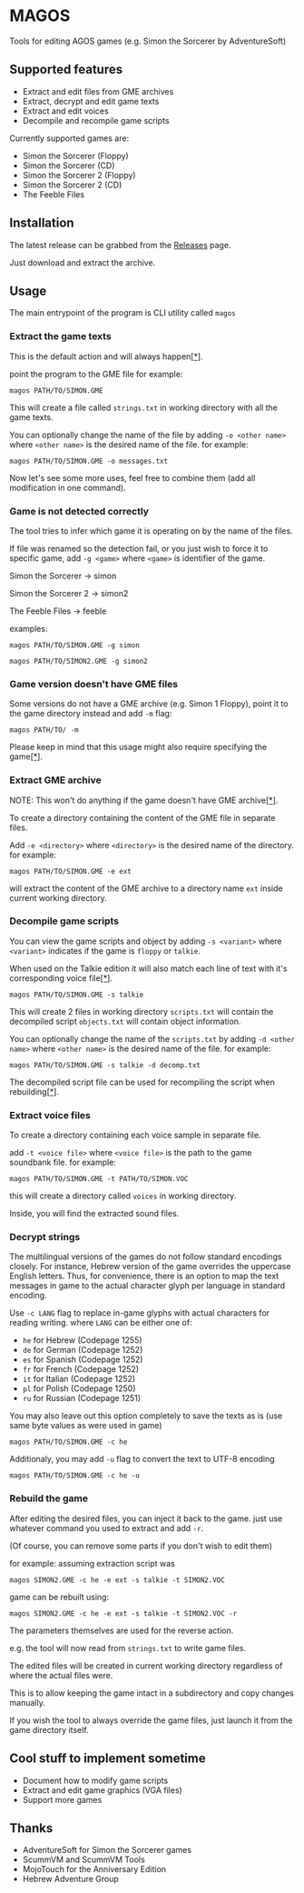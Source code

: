 # MAGOS
Tools for editing AGOS games (e.g. Simon the Sorcerer by AdventureSoft)

## Supported features
- Extract and edit files from GME archives
- Extract, decrypt and edit game texts
- Extract and edit voices
- Decompile and recompile game scripts

Currently supported games are:
- Simon the Sorcerer (Floppy)
- Simon the Sorcerer (CD)
- Simon the Sorcerer 2 (Floppy)
- Simon the Sorcerer 2 (CD)
- The Feeble Files

## Installation
The latest release can be grabbed from the [Releases](https://github.com/BLooperZ/magos/releases) page.

Just download and extract the archive.

## Usage

The main entrypoint of the program is CLI utility called `magos`

### Extract the game texts
This is the default action and will always happen[[*]](#rebuild-the-game).

point the program to the GME file
for example:
```
magos PATH/TO/SIMON.GME
```
This will create a file called `strings.txt` in working directory with all the game texts.

You can optionally change the name of the file by adding `-o <other name>` where `<other name>` is the desired name of the file.
for example:
```
magos PATH/TO/SIMON.GME -o messages.txt
```

Now let's see some more uses, feel free to combine them (add all modification in one command).

### Game is not detected correctly
The tool tries to infer which game it is operating on by the name of the files.

If file was renamed so the detection fail, or you just wish to force it to specific game, add `-g <game>` where `<game>` is identifier of the game.

Simon the Sorcerer -> simon

Simon the Sorcerer 2 -> simon2

The Feeble Files -> feeble

examples:
```
magos PATH/TO/SIMON.GME -g simon
```
```
magos PATH/TO/SIMON2.GME -g simon2
```

### Game version doesn't have GME files
Some versions do not have a GME archive (e.g. Simon 1 Floppy),
point it to the game directory instead and add `-m` flag:
```
magos PATH/TO/ -m
```
Please keep in mind that this usage might also require specifying the game[[*]](#game-is-not-detected-correctly).

### Extract GME archive
NOTE: This won't do anything if the game doesn't have GME archive[[*]](#game-version-doesnt-have-gme-files).

To create a directory containing the content of the GME file in separate files.

Add `-e <directory>` where `<directory>` is the desired name of the directory.
for example:
```
magos PATH/TO/SIMON.GME -e ext
```
will extract the content of the GME archive to a directory name `ext` inside current working directory.

### Decompile game scripts
You can view the game scripts and object by adding `-s <variant>` where `<variant>` indicates if the game is `floppy` or `talkie`.

When used on the Talkie edition it will also match each line of text with it's corresponding voice file[[*]](#extract-voice-files).
```
magos PATH/TO/SIMON.GME -s talkie
```
This will create 2 files in working directory
`scripts.txt` will contain the decompiled script
`objects.txt` will contain object information.

You can optionally change the name of the `scripts.txt` by adding `-d <other name>` where `<other name>` is the desired name of the file.
for example:
```
magos PATH/TO/SIMON.GME -s talkie -d decomp.txt
```

The decompiled script file can be used for recompiling the script when rebuilding[[*]](#rebuild-the-game).

### Extract voice files
To create a directory containing each voice sample in separate file.

add `-t <voice file>` where `<voice file>` is the path to the game soundbank file.
for example:
```
magos PATH/TO/SIMON.GME -t PATH/TO/SIMON.VOC
```
this will create a directory called `voices` in working directory.

Inside, you will find the extracted sound files.

### Decrypt strings
The multilingual versions of the games do not follow standard encodings closely.
For instance, Hebrew version of the game overrides the uppercase English letters.
Thus, for convenience, there is an option to map the text messages in game to the actual character glyph per language in standard encoding.

Use `-c LANG` flag to replace in-game glyphs with actual characters for reading writing.
where `LANG` can be either one of:
- `he` for Hebrew (Codepage 1255)
- `de` for German (Codepage 1252)
- `es` for Spanish (Codepage 1252)
- `fr` for French (Codepage 1252)
- `it` for Italian (Codepage 1252)
- `pl` for Polish (Codepage 1250)
- `ru` for Russian (Codepage 1251)

You may also leave out this option completely to save the texts as is (use same byte values as were used in game)

```
magos PATH/TO/SIMON.GME -c he
```

Additionaly, you may add `-u` flag to convert the text to UTF-8 encoding
```
magos PATH/TO/SIMON.GME -c he -u
```

### Rebuild the game
After editing the desired files, you can inject it back to the game.
just use whatever command you used to extract and add `-r`.

(Of course, you can remove some parts if you don't wish to edit them)

for example:
assuming extraction script was
```
magos SIMON2.GME -c he -e ext -s talkie -t SIMON2.VOC
```
game can be rebuilt using:
```
magos SIMON2.GME -c he -e ext -s talkie -t SIMON2.VOC -r
```
The parameters themselves are used for the reverse action.

e.g. the tool will now read from `strings.txt` to write game files.

The edited files will be created in current working directory regardless of where the actual files were.

This is to allow keeping the game intact in a subdirectory and copy changes manually.

If you wish the tool to always override the game files, just launch it from the game directory itself.

## Cool stuff to implement sometime
* Document how to modify game scripts
* Extract and edit game graphics (VGA files)
* Support more games

## Thanks
* AdventureSoft for Simon the Sorcerer games
* ScummVM and ScummVM Tools
* MojoTouch for the Anniversary Edition
* Hebrew Adventure Group
